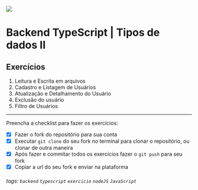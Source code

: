 ![](https://i.imgur.com/xG74tOh.png)

# Backend TypeScript | Tipos de dados II

## Exercícios

1. Leitura e Escrita em arquivos
2. Cadastro e Listagem de Usuários
3. Atualização e Detalhamento do Usuário
4. Exclusão do usuário
5. Filtro de Usuários

---

Preencha a checklist para fazer os exercícios:

-   [x] Fazer o fork do repositório para sua conta
-   [x] Executar `git clone` do seu fork no terminal para clonar o repositório, ou clonar de outra maneira
-   [x] Após fazer e commitar todos os exercícios fazer o `git push` para seu fork
-   [x] Copiar a url do seu fork e enviar na plataforma

###### tags: `backend` `typescript` `exercicio` `nodeJS` `JavaScript`
